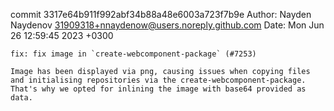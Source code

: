 commit 3317e64b911f992abf34b88a48e6003a723f7b9e
Author: Nayden Naydenov <31909318+nnaydenow@users.noreply.github.com>
Date:   Mon Jun 26 12:59:45 2023 +0300

    fix: fix image in `create-webcomponent-package` (#7253)
    
    Image has been displayed via png, causing issues when copying files and initialising repositories via the create-webcomponent-package. That's why we opted for inlining the image with base64 provided as data.

